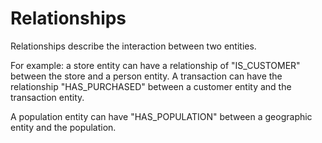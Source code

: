 # Relationships

Relationships describe the interaction between two entities.

For example: a store entity can have a relationship of "IS_CUSTOMER" between the store and a person entity. A transaction can have the relationship  "HAS_PURCHASED" between a customer entity and the transaction entity.

A population entity can have "HAS_POPULATION" between a geographic entity and the population.
